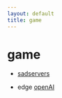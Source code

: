 ```yaml
---
layout: default
title: game
---
```


# game

* [sadservers](https://sadservers.com/)

* edge [openAI](https://beta.openai.com/playground)


